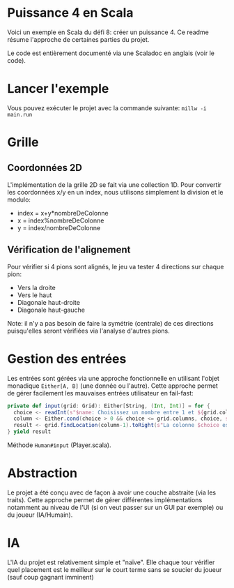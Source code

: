 # Puissance 4 en Scala

Voici un exemple en Scala du défi 8: créer un puissance 4. Ce readme résume l'approche de certaines parties du projet.

Le code est entièrement documenté via une Scaladoc en anglais (voir le code).

# Lancer l'exemple

Vous pouvez exécuter le projet avec la commande suivante: `millw -i main.run`

# Grille

## Coordonnées 2D

L'implémentation de la grille 2D se fait via une collection 1D. Pour convertir les coordonnées x/y en un index, nous
utilisons simplement la division et le modulo:

- index = x+y*nombreDeColonne
- x = index%nombreDeColonne
- y = index/nombreDeColonne

## Vérification de l'alignement

Pour vérifier si 4 pions sont alignés, le jeu va tester 4 directions sur chaque pion:

- Vers la droite
- Vers le haut
- Diagonale haut-droite
- Diagonale haut-gauche

Note: il n'y a pas besoin de faire la symétrie (centrale) de ces directions puisqu'elles seront vérifiées via l'analyse
d'autres pions.

# Gestion des entrées

Les entrées sont gérées via une approche fonctionnelle en utilisant l'objet monadique `Either[A, B]`
(une donnée ou l'autre). Cette approche permet de gérer facilement les mauvaises entrées utilisateur en fail-fast:
```scala
private def input(grid: Grid): Either[String, (Int, Int)] = for {
  choice <- readInt(s"$name: Choisissez un nombre entre 1 et ${grid.columns}", "Nombre invalide.")
  column <- Either.cond(choice > 0 && choice <= grid.columns, choice, s"La colonne $choice n'existe pas.")
  result <- grid.findLocation(column-1).toRight(s"La colonne $choice est pleine.")
} yield result
```

Méthode `Human#input` (Player.scala).

# Abstraction

Le projet a été conçu avec de façon à avoir une couche abstraite (via les traits).
Cette approche permet de gérer différentes implémentations notamment au niveau de l'UI
(si on veut passer sur un GUI par exemple) ou du joueur (IA/Humain).

# IA

L'IA du projet est relativement simple et "naïve". Elle chaque tour vérifier quel placement est le meilleur sur le court
terme sans se soucier du joueur (sauf coup gagnant imminent)